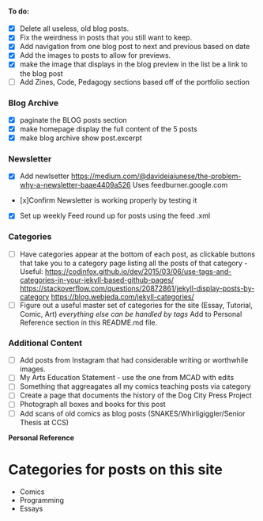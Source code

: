 #### To do:
- [x] Delete all useless, old blog posts.
- [x] Fix the weirdness in posts that you still want to keep.
- [x] Add navigation from one blog post to next and previous based on date
- [x] Add the images to posts to allow for previews.
- [x] make the image  that displays in the blog preview in the list be a link to the blog post
- [ ] Add Zines, Code, Pedagogy sections based off of the portfolio section

### Blog Archive
- [x] paginate the BLOG posts section 
- [x] make homepage display the full content of the 5 posts
- [x] make blog archive show post.excerpt

### Newsletter
- [x] Add newlsetter https://medium.com/@davideiaiunese/the-problem-why-a-newsletter-baae4409a526
Uses feedburner.google.com
- [x]Confirm Newsletter is working properly by testing it
- [x] Set up weekly Feed round up for posts using the feed .xml

### Categories
- [ ] Have categories appear at the bottom of each post, as clickable buttons that take you to a category page listing all the posts of that category - Useful: https://codinfox.github.io/dev/2015/03/06/use-tags-and-categories-in-your-jekyll-based-github-pages/ https://stackoverflow.com/questions/20872861/jekyll-display-posts-by-category https://blog.webjeda.com/jekyll-categories/
- [ ] Figure out a useful master set of categories for the site (Essay, Tutorial, Comic, Art) *everything else can be handled by tags* Add to Personal Reference section in this README.md file.

### Additional Content
- [ ] Add posts from Instagram that had considerable writing or worthwhile images.
- [ ] My Arts Education Statement - use the one from MCAD with edits
- [ ] Something that aggreagates all my comics teaching posts via category
- [ ] Create a page that documents the history of the Dog City Press Project
- [ ] Photograph all boxes and books for this post
- [ ] Add scans of old comics as blog posts (SNAKES/Whirligiggler/Senior Thesis at CCS)

**Personal Reference**
# Categories for posts on this site #
- Comics
- Programming
- Essays